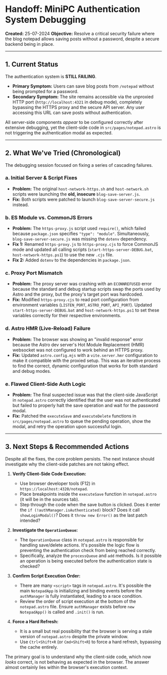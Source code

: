 # Handoff: MiniPC Authentication System Debugging

**Created:** 25-07-2024
**Objective:** Resolve a critical security failure where the blog notepad allows saving posts without a password, despite a secure backend being in place.

---

## 1. Current Status

The authentication system is **STILL FAILING**.

-   **Primary Symptom:** Users can save blog posts from `/notepad` without being prompted for a password.
-   **Secondary Symptom:** The site remains accessible via the unproxied HTTP port (`http://localhost:4321` in debug mode), completely bypassing the HTTPS proxy and the secure API server. Any user accessing this URL can save posts without authentication.

All server-side components *appear* to be configured correctly after extensive debugging, yet the client-side code in `src/pages/notepad.astro` is not triggering the authentication modal as expected.

---

## 2. What We've Tried (Chronological)

The debugging session focused on fixing a series of cascading failures.

### a. Initial Server & Script Fixes
-   **Problem:** The original `host-network-https.sh` and `host-network.sh` scripts were launching the **old, insecure** `blog-save-server.js`.
-   **Fix:** Both scripts were patched to launch `blog-save-server-secure.js` instead.

### b. ES Module vs. CommonJS Errors
-   **Problem:** The `https-proxy.js` script used `require()`, which failed because `package.json` specifies `"type": "module"`. Simultaneously, `blog-save-server-secure.js` was missing the `dotenv` dependency.
-   **Fix 1:** Renamed `https-proxy.js` to `https-proxy.cjs` to force CommonJS mode and updated all calling scripts (`start-https-server-DEBUG.bat`, `host-network-https.ps1`) to use the new `.cjs` file.
-   **Fix 2:** Added `dotenv` to the dependencies in `package.json`.

### c. Proxy Port Mismatch
-   **Problem:** The proxy server was crashing with an `ECONNREFUSED` error because the standard and debug startup scripts swap the ports used by Astro and the proxy, but the proxy's target port was hardcoded.
-   **Fix:** Modified `https-proxy.cjs` to read port configuration from environment variables (`LISTEN_PORT`, `ASTRO_PORT`, `API_PORT`). Updated `start-https-server-DEBUG.bat` and `host-network-https.ps1` to set these variables correctly for their respective environments.

### d. Astro HMR (Live-Reload) Failure
-   **Problem:** The browser was showing an "invalid response" error because the Astro dev server's Hot Module Replacement (HMR) websocket was not configured to work behind an HTTPS proxy.
-   **Fix:** Updated `astro.config.mjs` with a `vite.server.hmr` configuration to make it compatible with the proxied setup. This was an iterative process to find the correct, dynamic configuration that works for both standard and debug modes.

### e. Flawed Client-Side Auth Logic
-   **Problem:** The final suspected issue was that the client-side JavaScript in `notepad.astro` correctly identified that the user was not authenticated but failed to properly halt the save operation and wait for the password modal.
-   **Fix:** Patched the `executeSave` and `executeDelete` functions in `src/pages/notepad.astro` to queue the pending operation, show the modal, and retry the operation upon successful login.

---

## 3. Next Steps & Recommended Actions

Despite all the fixes, the core problem persists. The next instance should investigate why the client-side patches are not taking effect.

1.  **Verify Client-Side Code Execution:**
    -   Use browser developer tools (F12) in `https://localhost:4320/notepad`.
    -   Place breakpoints inside the `executeSave` function in `notepad.astro` (it will be in the sources tab).
    -   Step through the code when the save button is clicked. Does it enter the `if (!authManager.isAuthenticated)` block? Does it call `showLoginModal()`? Does it `throw new Error()` as the last patch intended?

2.  **Investigate the `OperationQueue`:**
    -   The `OperationQueue` class in `notepad.astro` is responsible for handling save/delete actions. It's possible the logic flow is preventing the authentication check from being reached correctly.
    -   Specifically, analyze the `processQueue` and `add` methods. Is it possible an operation is being executed before the authentication state is checked?

3.  **Confirm Script Execution Order:**
    -   There are many `<script>` tags in `notepad.astro`. It's possible the main `NotepadApp` is initializing and binding events before the `authManager` is fully instantiated, leading to a race condition.
    -   Review the order of script execution at the bottom of the `notepad.astro` file. Ensure `authManager` exists before `new NotepadApp()` is called and `.init()` is run.

4.  **Force a Hard Refresh:**
    -   It is a small but real possibility that the browser is serving a stale version of `notepad.astro` despite the private window.
    -   Use `Ctrl+Shift+R` (or `Cmd+Shift+R`) to force a hard refresh, bypassing the cache entirely.

The primary goal is to understand why the client-side code, which now *looks* correct, is not behaving as expected in the browser. The answer almost certainly lies within the browser's execution context. 